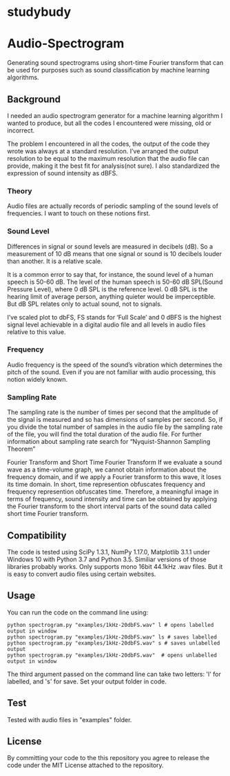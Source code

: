 # studybudy

# Audio-Spectrogram
Generating sound spectrograms using short-time Fourier transform that can be used for purposes such as sound classification by machine learning algorithms.

## Background
I needed an audio spectrogram generator for a machine learning algorithm I wanted to produce, but all the codes I encountered were missing, old or incorrect.

The problem I encountered in all the codes, the output of the code they wrote was always at a standard resolution. I’ve arranged the output resolution to be equal to the maximum resolution that the audio file can provide, making it the best fit for analysis(not sure). I also standardized the expression of sound intensity as dBFS.
### Theory
Audio files are actually records of periodic sampling of the sound levels of frequencies. I want to touch on these notions first.

### Sound Level
Differences in signal or sound levels are measured in decibels (dB). So a measurement of 10 dB means that one signal or sound is 10 decibels louder than another. It is a relative scale.

It is a common error to say that, for instance, the sound level of a human speech is 50-60 dB.  The level of the human speech is 50-60 dB SPL(Sound Pressure Level), where 0 dB SPL is the reference level. 0 dB SPL is the hearing limit of average person, anything quieter would be imperceptible. But dB SPL relates only to actual sound, not to signals.

I’ve scaled plot to dbFS, FS stands for ‘Full Scale’ and 0 dBFS is the highest signal level achievable in a digital audio file and all levels in audio files relative to this value.

### Frequency
Audio frequency is the speed of the sound’s vibration which determines the pitch of the sound. Even if you are not familiar with audio processing, this notion widely known.

### Sampling Rate
The sampling rate is the number of times per second that the amplitude of the signal is measured and so has dimensions of samples per second. So, if you divide the total number of samples in the audio file by the sampling rate of the file, you will find the total duration of the audio file. For further information about sampling rate search for “Nyquist-Shannon Sampling Theorem”

Fourier Transform and Short Time Fourier Transform
If we evaluate a sound wave as a time-volume graph, we cannot obtain information about the frequency domain, and if we apply a Fourier transform to this wave, it loses its time domain. In short, time represention obfuscates frequency and frequency represention obfuscates time. Therefore, a meaningful image in terms of frequency, sound intensity and time can be obtained by applying the Fourier transform to the short interval parts of the sound data called short time Fourier transform.

 ## Compatibility
The code is tested using SciPy 1.3.1, NumPy 1.17.0, Matplotlib 3.1.1 under Windows 10 with Python 3.7 and Python 3.5. Similiar versions of those libraries probably works.
Only supports mono 16bit 44.1kHz .wav files. But it is easy to convert audio files using certain websites.

 ## Usage
You can run the code on the command line using:

    python spectrogram.py "examples/1kHz-20dbFS.wav" l # opens labelled output in window
    python spectrogram.py "examples/1kHz-20dbFS.wav" ls # saves labelled
    python spectrogram.py "examples/1kHz-20dbFS.wav" s # saves unlabelled output
    python spectrogram.py "examples/1kHz-20dbFS.wav"  # opens unlabelled output in window

The third argument passed on the command line can take two letters: 'l' for labelled, and 's' for save. Set your output folder in code.

## Test
Tested with audio files in "examples" folder.

## License
By committing your code to the this repository  you agree to release the code under the MIT License attached to the repository.
